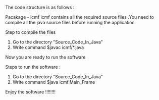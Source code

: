 The code structure  is as follows :
 
Pacakage - icmf
icmf contains all the required source files .You need to compile all the java source files before running the application 

Step to compile the files
1. Go to the directory "Source_Code_In_Java"
2. Write command $javac icmf/*.java

Now you are ready to run the software 

Steps to run the software :
1. Go to the directory "Source_Code_In_Java"
2. Write command $java icmf.Main_Frame

Enjoy the software !!!!!!!!